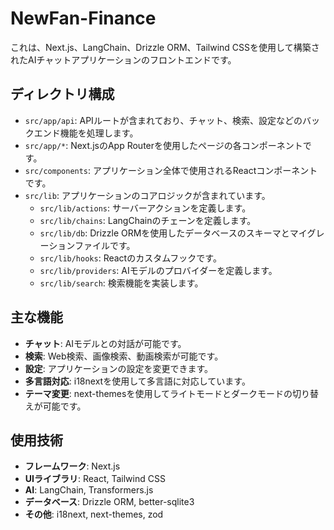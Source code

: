 # NewFan-Finance

これは、Next.js、LangChain、Drizzle ORM、Tailwind CSSを使用して構築されたAIチャットアプリケーションのフロントエンドです。

## ディレクトリ構成

- `src/app/api`: APIルートが含まれており、チャット、検索、設定などのバックエンド機能を処理します。
- `src/app/*`: Next.jsのApp Routerを使用したページの各コンポーネントです。
- `src/components`: アプリケーション全体で使用されるReactコンポーネントです。
- `src/lib`: アプリケーションのコアロジックが含まれています。
  - `src/lib/actions`: サーバーアクションを定義します。
  - `src/lib/chains`: LangChainのチェーンを定義します。
  - `src/lib/db`: Drizzle ORMを使用したデータベースのスキーマとマイグレーションファイルです。
  - `src/lib/hooks`: Reactのカスタムフックです。
  - `src/lib/providers`: AIモデルのプロバイダーを定義します。
  - `src/lib/search`: 検索機能を実装します。

## 主な機能

- **チャット**: AIモデルとの対話が可能です。
- **検索**: Web検索、画像検索、動画検索が可能です。
- **設定**: アプリケーションの設定を変更できます。
- **多言語対応**: i18nextを使用して多言語に対応しています。
- **テーマ変更**: next-themesを使用してライトモードとダークモードの切り替えが可能です。

## 使用技術

- **フレームワーク**: Next.js
- **UIライブラリ**: React, Tailwind CSS
- **AI**: LangChain, Transformers.js
- **データベース**: Drizzle ORM, better-sqlite3
- **その他**: i18next, next-themes, zod
